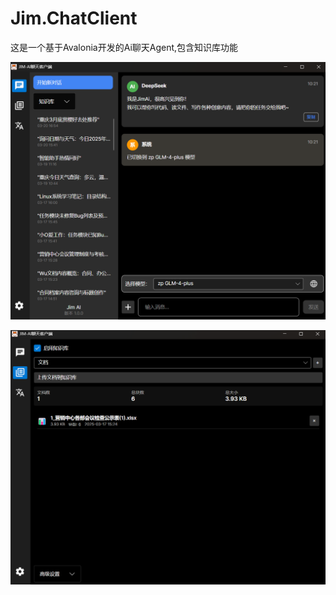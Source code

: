 # Jim.ChatClient
这是一个基于Avalonia开发的Ai聊天Agent,包含知识库功能

![image-20250320170347360](docs/chat.jpg)

![image-20250320170453337](docs/knowledge.jpg)
